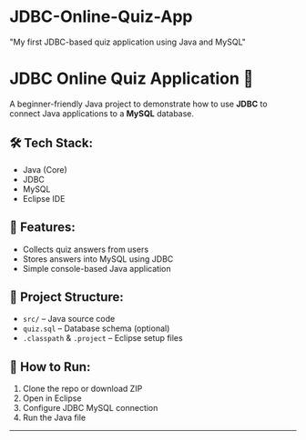 # JDBC-Online-Quiz-App
 "My first JDBC-based quiz application using Java and MySQL"
# JDBC Online Quiz Application 🎯

A beginner-friendly Java project to demonstrate how to use **JDBC** to connect Java applications to a **MySQL** database.

## 🛠️ Tech Stack:
- Java (Core)
- JDBC
- MySQL
- Eclipse IDE

## 📌 Features:
- Collects quiz answers from users
- Stores answers into MySQL using JDBC
- Simple console-based Java application

## 📁 Project Structure:
- `src/` – Java source code
- `quiz.sql` – Database schema (optional)
- `.classpath` & `.project` – Eclipse setup files

## 🚀 How to Run:
1. Clone the repo or download ZIP
2. Open in Eclipse
3. Configure JDBC MySQL connection
4. Run the Java file

---


